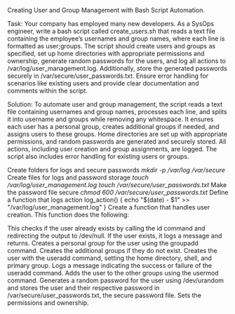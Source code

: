 Creating User and Group Management with Bash Script Automation.

Task:
Your company has employed many new developers. As a SysOps engineer, write a bash script called create_users.sh that reads a text file containing the employee’s usernames and group names, where each line is formatted as user;groups.
The script should create users and groups as specified, set up home directories with appropriate permissions and ownership, generate random passwords for the users, and log all actions to /var/log/user_management.log. Additionally, store the generated passwords securely in /var/secure/user_passwords.txt.
Ensure error handling for scenarios like existing users and provide clear documentation and comments within the script.

Solution:
To automate user and group management, the script reads a text file containing usernames and group names, processes each line, and splits it into username and groups while removing any whitespace. It ensures each user has a personal group, creates additional groups if needed, and assigns users to these groups. Home directories are set up with appropriate permissions, and random passwords are generated and securely stored. All actions, including user creation and group assignments, are logged. The script also includes error handling for existing users or groups.

Create folders for logs and secure passwords
    *mkdir -p /var/log /var/secure*
Create files for logs and password storage
    *touch /var/log/user_management.log*
    *touch /var/secure/user_passwords.txt*
Make the password file secure
    *chmod 600 /var/secure/user_passwords.txt*
Define a function that logs action
    log_action() {
    echo "$(date) - $1" >> "/var/log/user_management.log"
    }
Create a function that handles user creation. This function does the following:

This checks if the user already exists by calling the id command and redirecting the output to /dev/null. If the user exists, it logs a message and returns.
Creates a personal group for the user using the groupadd command.
Creates the additional groups if they do not exist.
Creates the user with the useradd command, setting the home directory, shell, and primary group.
Logs a message indicating the success or failure of the useradd command.
Adds the user to the other groups using the usermod command.
Generates a random password for the user using /dev/urandom and stores the user and their respective password in /var/secure/user_passwords.txt, the secure password file.
Sets the permissions and ownership.